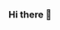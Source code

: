 ### Hi there 👋

<!--
**Chaitanya Patil** is a ✨ _special_ ✨ repository because its `README.md` (this file) appears on your GitHub profile.

Here are some ideas to get you started:

- 🔭 I’m currently working on Python
- 🌱 I’m currently learning Machine learning
- 👯 I’m looking to collaborate on Projects
- 🤔 I’m looking for help with Technical Internship
- 💬 Ask me about HTML and CSS
- 📫 How to reach me: Instagram- @camtastic724
-->
